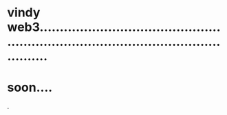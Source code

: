 # vindy web3............................................................................................................
# soon....
.
